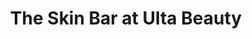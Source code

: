 ---
title: "The Skin Bar at Ulta Beauty"
url: /chicago/the-skin-bar-at-ulta-beauty-north-clybourn-avenue/
shop: beauty
---